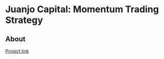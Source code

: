 # Juanjo Capital: Momentum Trading Strategy

## About

[Project link](https://github.com/Juanjo-Capital/jjcap/tree/master/strategies/momentum)